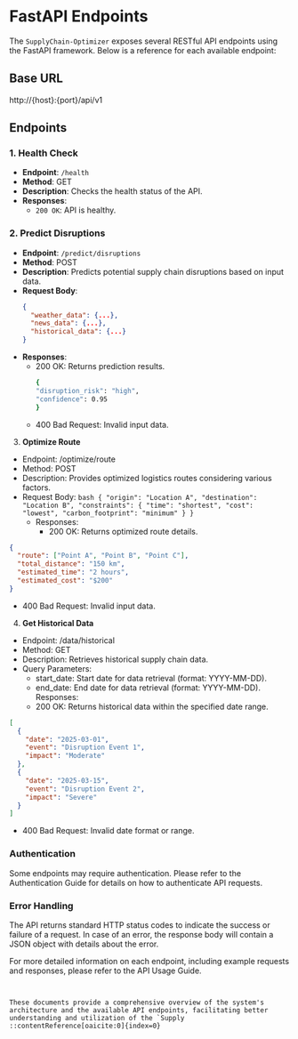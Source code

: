 # FastAPI Endpoints

The `SupplyChain-Optimizer` exposes several RESTful API endpoints using the FastAPI framework. Below is a reference for each available endpoint:

## Base URL

http://{host}:{port}/api/v1

## Endpoints

### 1. Health Check

- **Endpoint**: `/health`
- **Method**: GET
- **Description**: Checks the health status of the API.
- **Responses**:
  - `200 OK`: API is healthy.

### 2. Predict Disruptions

- **Endpoint**: `/predict/disruptions`
- **Method**: POST
- **Description**: Predicts potential supply chain disruptions based on input data.
- **Request Body**:
  ```json
  {
    "weather_data": {...},
    "news_data": {...},
    "historical_data": {...}
  }
- **Responses**:
   - 200 OK: Returns prediction results.
     ```bash
     {
     "disruption_risk": "high",
     "confidence": 0.95
     }
  - 400 Bad Request: Invalid input data.

3. **Optimize Route**
- Endpoint: /optimize/route
- Method: POST
- Description: Provides optimized logistics routes considering various factors.
- Request Body:
                ```bash
                   {
                   "origin": "Location A",
                   "destination": "Location B",
                   "constraints": {
                   "time": "shortest",
                   "cost": "lowest",
                   "carbon_footprint": "minimum"
                  }
                }
         ```
  - Responses:
     - 200 OK: Returns optimized route details.
```json
{
  "route": ["Point A", "Point B", "Point C"],
  "total_distance": "150 km",
  "estimated_time": "2 hours",
  "estimated_cost": "$200"
}
```
   - 400 Bad Request: Invalid input data.

4. **Get Historical Data**
- Endpoint: /data/historical
- Method: GET
- Description: Retrieves historical supply chain data.
- Query Parameters:
  - start_date: Start date for data retrieval (format: YYYY-MM-DD).
  - end_date: End date for data retrieval (format: YYYY-MM-DD).
Responses:
  - 200 OK: Returns historical data within the specified date range.

```json
[
  {
    "date": "2025-03-01",
    "event": "Disruption Event 1",
    "impact": "Moderate"
  },
  {
    "date": "2025-03-15",
    "event": "Disruption Event 2",
    "impact": "Severe"
  }
]
```
   - 400 Bad Request: Invalid date format or range.

### Authentication
Some endpoints may require authentication. Please refer to the Authentication Guide for details on how to authenticate API requests.

### Error Handling
The API returns standard HTTP status codes to indicate the success or failure of a request. In case of an error, the response body will contain a JSON object with details about the error.

For more detailed information on each endpoint, including example requests and responses, please refer to the API Usage Guide.

```arduino
 

These documents provide a comprehensive overview of the system's architecture and the available API endpoints, facilitating better understanding and utilization of the `Supply
::contentReference[oaicite:0]{index=0}
 
```
